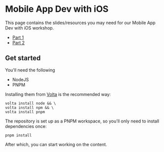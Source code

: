 # Mobile App Dev with iOS

This page contains the slides/resources you may need for our Mobile App Dev with iOS workshop.

* [Part 1](/part-1)
* [Part 2](/part-2)

## Get started

You'll need the following

* NodeJS
* PNPM

Installing them from [Volta](https://volta.sh) is the recommended way:

```shell
volta install node && \
volta install npm && \
volta install pnpm
```

The repository is set up as a PNPM workspace, so you'll only need to install dependencies once:

```shell
pnpm install
```

After which, you can start working on the content.
